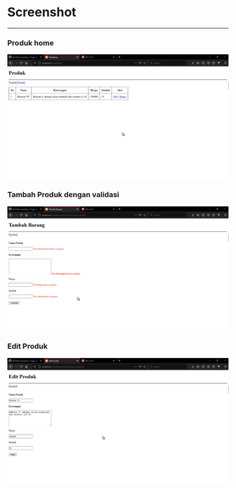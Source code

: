 <h1>Screenshot</h1>
<hr>
<h3>
Produk home
</h3>
<img
src=ss-1.png
raw=true
alt=“Produk”
style=“margin-right: 10px; width: 50px”
/>
<h3>
Tambah Produk dengan validasi
</h3>
<img
src=ss-2.png
raw=true
alt=“Produk”
style=“margin-right: 10px; width: 50px”
/>
<h3>
Edit Produk
</h3>
<img
src=ss-3.png
raw=true
alt=“Produk”
style=“margin-right: 10px; width: 50px”
/>
